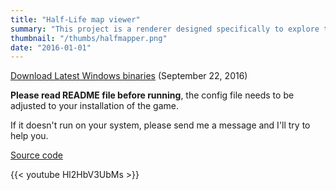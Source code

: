 ```yaml
---
title: "Half-Life map viewer"
summary: "This project is a renderer designed specifically to explore the world of Half-Life. It allows for realtime rendering of the Black Mesa Research Facility."
thumbnail: "/thumbs/halfmapper.png"
date: "2016-01-01"
---
```

		
[Download Latest Windows binaries](https://github.com/gzalo/HalfMapper/releases/tag/v0.1) (September 22, 2016)

**Please read README file before running**, the config file needs to be adjusted to your installation of the game.

If it doesn't run on your system, please send me a message and I'll try to help you.

[Source code](https://github.com/gzalo/HalfMapper)

{{< youtube Hl2HbV3UbMs >}}